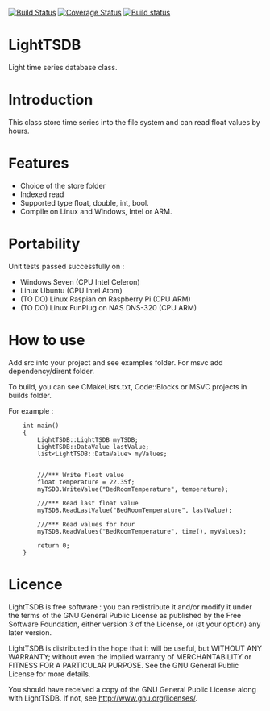[![Build Status](https://travis-ci.org/FragJage/LightTSDB.svg?branch=master)](https://travis-ci.org/FragJage/LightTSDB)
[![Coverage Status](https://coveralls.io/repos/github/FragJage/LightTSDB/badge.svg?branch=master&bust=1)](https://coveralls.io/github/FragJage/LightTSDB?branch=master)
[![Build status](https://ci.appveyor.com/api/projects/status/8dq5ss34d7w4xdcu?svg=true)](https://ci.appveyor.com/project/FragJage/lighttsdb)

LightTSDB
=========
Light time series database class.

Introduction
============
This class store time series into the file system and can read float values by hours.

Features
========
 - Choice of the store folder
 - Indexed read
 - Supported type float, double, int, bool.
 - Compile on Linux and Windows, Intel or ARM.

Portability
===========
Unit tests passed successfully on :
 - Windows Seven (CPU Intel Celeron)
 - Linux Ubuntu (CPU Intel Atom)
 - (TO DO) Linux Raspian on Raspberry Pi (CPU ARM)
 - (TO DO) Linux FunPlug on NAS DNS-320 (CPU ARM)

How to use
==========
 Add src into your project and see examples folder. For msvc add dependency/dirent folder.
 
 To build, you can see CMakeLists.txt, Code::Blocks or MSVC projects in builds folder.
 
 For example :
    
		int main()
		{
			LightTSDB::LightTSDB myTSDB;
			LightTSDB::DataValue lastValue;
		    list<LightTSDB::DataValue> myValues;


			///*** Write float value
			float temperature = 22.35f;
			myTSDB.WriteValue("BedRoomTemperature", temperature);
			
			///*** Read last float value
			myTSDB.ReadLastValue("BedRoomTemperature", lastValue);

			///*** Read values for hour
			myTSDB.ReadValues("BedRoomTemperature", time(), myValues);
			
			return 0;
		}

Licence
=======
LightTSDB is free software : you can redistribute it and/or modify it under the terms of the GNU General Public License as published by the Free Software Foundation, either version 3 of the License, or (at your option) any later version.

LightTSDB is distributed in the hope that it will be useful, but WITHOUT ANY WARRANTY; without even the implied warranty of MERCHANTABILITY or FITNESS FOR A PARTICULAR PURPOSE. See the GNU General Public License for more details.

You should have received a copy of the GNU General Public License along with LightTSDB. If not, see http://www.gnu.org/licenses/.
